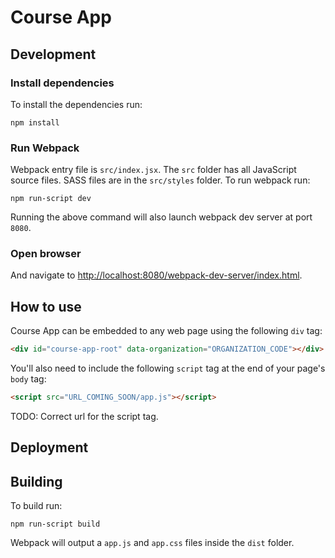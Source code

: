 # Course App

## Development

### Install dependencies

To install the dependencies run:

```
npm install
```

### Run Webpack

Webpack entry file is `src/index.jsx`. The `src` folder has all JavaScript source files. SASS files are in the `src/styles` folder. To run webpack run:

```
npm run-script dev
```

Running the above command will also launch webpack dev server at port `8080`.

### Open browser

And navigate to [http://localhost:8080/webpack-dev-server/index.html](http://localhost:8080/webpack-dev-server/index.html).


## How to use

Course App can be embedded to any web page using the following `div` tag:

```html
<div id="course-app-root" data-organization="ORGANIZATION_CODE"></div>
```

You'll also need to include the following `script` tag at the end of your page's `body` tag:

```html
<script src="URL_COMING_SOON/app.js"></script>
```

TODO: Correct url for the script tag.

## Deployment

## Building

To build run:

```
npm run-script build
```

Webpack will output a `app.js` and `app.css` files inside the `dist` folder.
